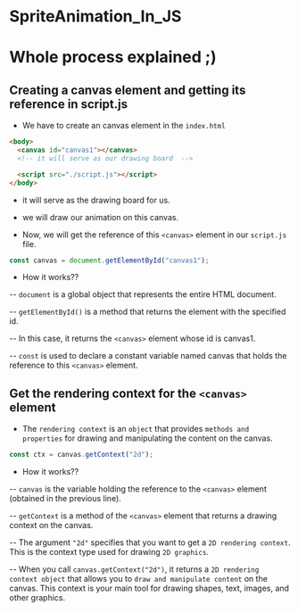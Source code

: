 # SpriteAnimation_In_JS

# Whole process explained ;)

## Creating a canvas element and getting its reference in script.js

- We have to create an canvas element in the `index.html`

```html
<body>
  <canvas id="canvas1"></canvas>
  <!-- it will serve as our drawing board  -->

  <script src="./script.js"></script>
</body>
```

- it will serve as the drawing board for us.

- we will draw our animation on this canvas.

- Now, we will get the reference of this `<canvas>` element in our `script.js` file.

```js
const canvas = document.getElementById("canvas1");
```

- How it works??

-- `document` is a global object that represents the entire HTML document.

-- `getElementById()` is a method that returns the element with the specified id.

-- In this case, it returns the `<canvas>` element whose id is canvas1.

-- `const` is used to declare a constant variable named canvas that holds the reference to this `<canvas>` element.

## Get the rendering context for the `<canvas>` element

- The `rendering context` is an `object` that provides `methods and properties` for drawing and manipulating the content on the canvas.

```js
const ctx = canvas.getContext("2d");
```

- How it works??

-- `canvas` is the variable holding the reference to the `<canvas>` element (obtained in the previous line).

-- `getContext` is a method of the `<canvas>` element that returns a drawing context on the canvas.

-- The argument `"2d"` specifies that you want to get a `2D rendering context`. This is the context type used for drawing `2D graphics`.

-- When you call `canvas.getContext("2d")`, it returns a `2D rendering context object` that allows you to `draw and manipulate content` on the canvas. This context is your main tool for drawing shapes, text, images, and other graphics.
